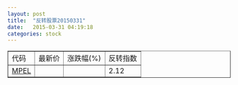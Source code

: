 ```yaml
---
layout: post
title:  "反转股票20150331"
date:   2015-03-31 04:19:18
categories: stock
---
```


<script type="text/javascript">
var stockList = []
stockList.push('gb_mpel');
</script>

<table border="1">
 <tr>
 <td>代码</td>
  <td>最新价</td>
  <td>涨跌幅(%)</td>
 <td>反转指数</td>
</tr>
  <tr id="mpel"><td><a href="http://stock.finance.sina.com.cn/usstock/quotes/MPEL.html" target="_blank">MPEL</a></td><td></td><td></td><td>2.12</td></tr>
</table>
